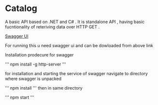 # Catalog

A basic API based on .NET and C# . It is standalone API , having basic fucntionality of reteriving data over HTTP GET .

<a href = https://github.com/swagger-api/swagger-ui/releases> Swagger UI </a>

For running this u need swagger ui and can be dowloaded from above link

Installation prodecure for swagger 

'''
  npm install -g http-server
'''

for installation and starting the service of swagger navigate to directory where swagger is unpacked 

'''
  npm install
'''
then in same directory 

'''
  npm start
'''
